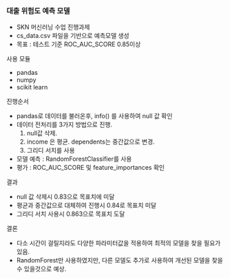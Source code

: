 ### 대출 위험도 예측 모델
- SKN 머신러닝 수업 진행과제
- cs_data.csv 파일을 기반으로 예측모델 생성
- 목표 : 테스트 기준 ROC_AUC_SCORE 0.85이상

사용 모듈
- pandas
- numpy
- scikit learn

진행순서
- pandas로 데이터를 불러온후, info() 를 사용하여 null 값 확인
- 데이터 전처리를 3가지 방법으로 진행.
    1. null값 삭제.
    2. income 은 평균. dependents는 중간값으로 변경.
    3. 그리디 서치를 사용
- 모델 예측 : RandomForestClassifier를 사용
- 평가 : ROC_AUC_SCORE 및 feature_importances 확인

결과
- null 값 삭제시 0.83으로 목표치에 미달
- 평균과 중간값으로 대체하여 진행시 0.84로 목표치 미달
- 그리디 서치 사용시 0.863으로 목표치 도달

결론
- 다소 시간이 걸릴지라도 다양한 파라미터값을 적용하여 최적의 모델을 찾을 필요가 있음.
- RandomForest만 사용하였지만, 다른 모델도 추가로 사용하여 개선된 모델을 찾을수 있을것으로 예상.
  

